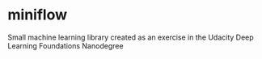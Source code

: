 # miniflow
Small machine learning library created as an exercise in the Udacity Deep Learning Foundations Nanodegree
